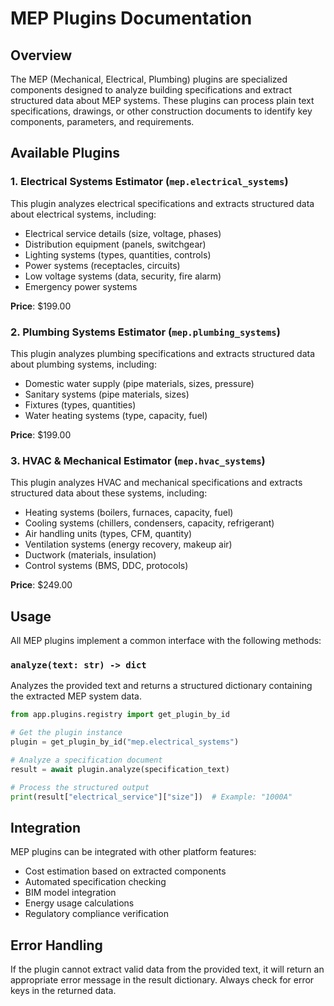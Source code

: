 # MEP Plugins Documentation

## Overview

The MEP (Mechanical, Electrical, Plumbing) plugins are specialized components designed to analyze building specifications and extract structured data about MEP systems. These plugins can process plain text specifications, drawings, or other construction documents to identify key components, parameters, and requirements.

## Available Plugins

### 1. Electrical Systems Estimator (`mep.electrical_systems`)

This plugin analyzes electrical specifications and extracts structured data about electrical systems, including:

- Electrical service details (size, voltage, phases)
- Distribution equipment (panels, switchgear)
- Lighting systems (types, quantities, controls)
- Power systems (receptacles, circuits)
- Low voltage systems (data, security, fire alarm)
- Emergency power systems

**Price**: $199.00

### 2. Plumbing Systems Estimator (`mep.plumbing_systems`)

This plugin analyzes plumbing specifications and extracts structured data about plumbing systems, including:

- Domestic water supply (pipe materials, sizes, pressure)
- Sanitary systems (pipe materials, sizes)
- Fixtures (types, quantities)
- Water heating systems (type, capacity, fuel)

**Price**: $199.00

### 3. HVAC & Mechanical Estimator (`mep.hvac_systems`)

This plugin analyzes HVAC and mechanical specifications and extracts structured data about these systems, including:

- Heating systems (boilers, furnaces, capacity, fuel)
- Cooling systems (chillers, condensers, capacity, refrigerant)
- Air handling units (types, CFM, quantity)
- Ventilation systems (energy recovery, makeup air)
- Ductwork (materials, insulation)
- Control systems (BMS, DDC, protocols)

**Price**: $249.00

## Usage

All MEP plugins implement a common interface with the following methods:

### `analyze(text: str) -> dict`

Analyzes the provided text and returns a structured dictionary containing the extracted MEP system data.

```python
from app.plugins.registry import get_plugin_by_id

# Get the plugin instance
plugin = get_plugin_by_id("mep.electrical_systems")

# Analyze a specification document
result = await plugin.analyze(specification_text)

# Process the structured output
print(result["electrical_service"]["size"])  # Example: "1000A"
```

## Integration

MEP plugins can be integrated with other platform features:

- Cost estimation based on extracted components
- Automated specification checking
- BIM model integration
- Energy usage calculations
- Regulatory compliance verification

## Error Handling

If the plugin cannot extract valid data from the provided text, it will return an appropriate error message in the result dictionary. Always check for error keys in the returned data.

